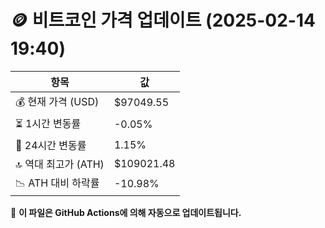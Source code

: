 # 🪙 비트코인 가격 업데이트 (2025-02-14 19:40)

| 항목                | 값 |
|--------------------|----------------|
| 💰 현재 가격 (USD) | $97049.55 |
| ⏳ 1시간 변동률    | -0.05% |
| 📆 24시간 변동률   | 1.15% |
| 🔝 역대 최고가 (ATH) | $109021.48 |
| 📉 ATH 대비 하락률 | -10.98% |

🔄 **이 파일은 GitHub Actions에 의해 자동으로 업데이트됩니다.**
